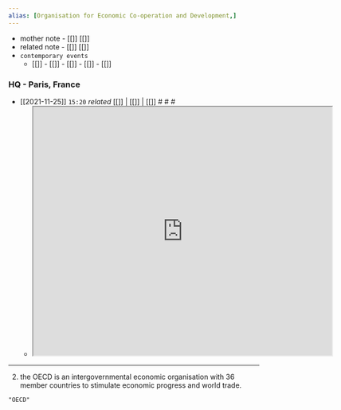 ```yaml
---
alias: [Organisation for Economic Co-operation and Development,]
---
```

- mother note - [[]] [[]]
- related note - [[]] [[]]
- `contemporary events`
	- [[]]  - [[]]  - [[]]  - [[]]  - [[]]

### HQ -  Paris, France
- [[2021-11-25]]  `15:20` _related_ [[]] | [[]] | [[]] # # #
	- <iframe src="https://www.oecd.org/dac/financing-sustainable-development/development-finance-standards/daclist.htm" width="600" height="500" ></iframe>
*************************************
2.  the OECD is an intergovernmental economic organisation with 36 member countries to stimulate economic progress and world trade.

```query
"OECD"
```